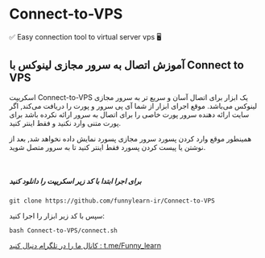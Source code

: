 <!DOCTYPE html>
<html>
<head>
    <meta charset="UTF-8">
    <title>Connect to VPS linux in terminal</title>
</head>
<body>

<h1>Connect-to-VPS</h1>
<p>✅ Easy connection tool to virtual server vps 🖥</p>

<h2>آموزش اتصال به سرور مجازی لینوکس با Connect to VPS</h2>


<p>اسکریپت Connect-to-VPS یک ابزار برای اتصال آسان و سریع تر به سرور مجازی لینوکس می‌باشد. موقع اجرای ابزار از شما آی پی سرور و پورت را دریافت می‌کند, اگر سایت ارائه دهنده سرور پورت خاصی را برای اتصال به سرور ارائه نکرده باشد برای پورت متنی وارد نکنید و فقط اینتر کنید.</p>

<p>همینطور موقع وارد کردن پسورد سرور مجازی پسورد نمایش داده نخواهد شد, بعد از نوشتن یا پیست کردن پسورد فقط اینتر کنید تا به سرور متصل شوید.</p>

<br>

<h5>برای اجرا ابتدا با کد زیر اسکریپت را دانلود کنید</h5>

<pre><code>git clone https://github.com/funnylearn-ir/Connect-to-VPS</code></pre>

<p>سپس با کد زیر ابزار را اجرا کنید:</p>
<pre><code>bash Connect-to-VPS/connect.sh</code></pre>

<p><a href="https://t.me/Funny_learn"> کانال ما را در تلگرام دنبال کنید : t.me/Funny_learn</a></p>

</body>
</html>

